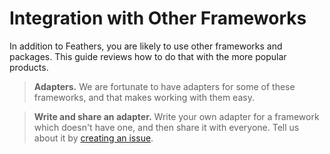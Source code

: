 # Integration with Other Frameworks

In addition to Feathers, you are likely to use other frameworks and packages.
This guide reviews how to do that with the more popular products.

> **Adapters.** We are fortunate to have adapters for some of these frameworks,
and that makes working with them easy.

> **Write and share an adapter.** Write your own adapter for a framework which doesn't
have one, and then share it with everyone.
Tell us about it by
[creating an issue](https://github.com/feathersjs/feathers-guide/issues).
